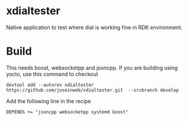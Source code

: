 # xdialtester
Native application to test where dial is working fine in RDK environment.
# Build
This needs boost, websocketpp and jsoncpp. If you are building using yocto, use this command to  checkout


```devtool add --autorev xdialtester https://github.com/joseinweb/xdialtester.git  --srcbranch develop```

Add the following line in the recipe

```DEPENDS += "jsoncpp websocketpp systemd boost"```
